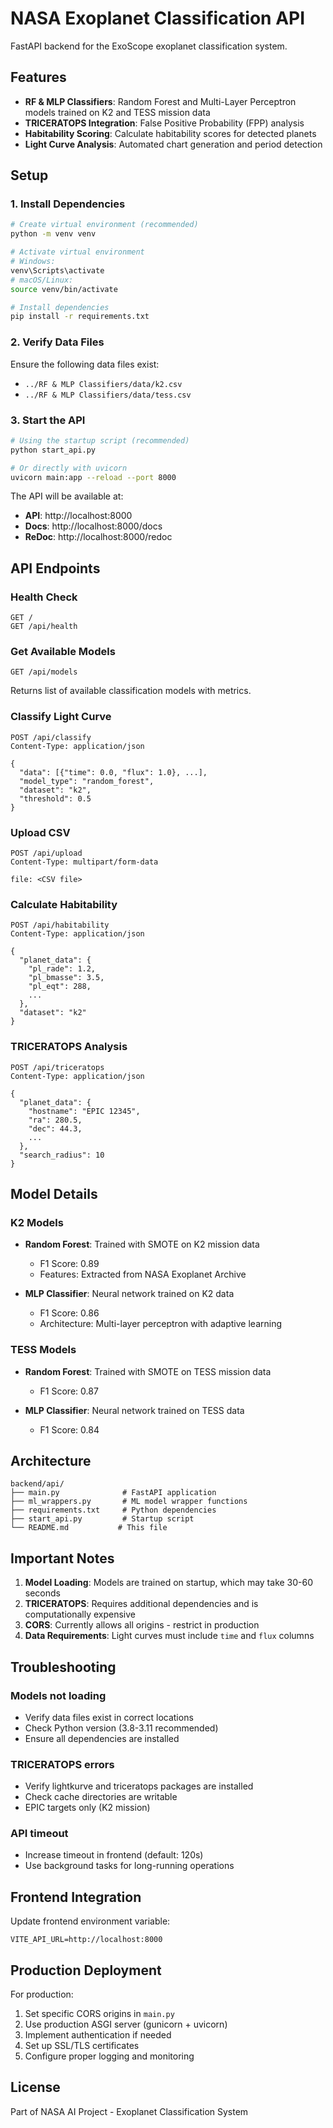 # NASA Exoplanet Classification API

FastAPI backend for the ExoScope exoplanet classification system.

## Features

- **RF & MLP Classifiers**: Random Forest and Multi-Layer Perceptron models trained on K2 and TESS mission data
- **TRICERATOPS Integration**: False Positive Probability (FPP) analysis
- **Habitability Scoring**: Calculate habitability scores for detected planets
- **Light Curve Analysis**: Automated chart generation and period detection

## Setup

### 1. Install Dependencies

```bash
# Create virtual environment (recommended)
python -m venv venv

# Activate virtual environment
# Windows:
venv\Scripts\activate
# macOS/Linux:
source venv/bin/activate

# Install dependencies
pip install -r requirements.txt
```

### 2. Verify Data Files

Ensure the following data files exist:
- `../RF & MLP Classifiers/data/k2.csv`
- `../RF & MLP Classifiers/data/tess.csv`

### 3. Start the API

```bash
# Using the startup script (recommended)
python start_api.py

# Or directly with uvicorn
uvicorn main:app --reload --port 8000
```

The API will be available at:
- **API**: http://localhost:8000
- **Docs**: http://localhost:8000/docs
- **ReDoc**: http://localhost:8000/redoc

## API Endpoints

### Health Check
```http
GET /
GET /api/health
```

### Get Available Models
```http
GET /api/models
```

Returns list of available classification models with metrics.

### Classify Light Curve
```http
POST /api/classify
Content-Type: application/json

{
  "data": [{"time": 0.0, "flux": 1.0}, ...],
  "model_type": "random_forest",
  "dataset": "k2",
  "threshold": 0.5
}
```

### Upload CSV
```http
POST /api/upload
Content-Type: multipart/form-data

file: <CSV file>
```

### Calculate Habitability
```http
POST /api/habitability
Content-Type: application/json

{
  "planet_data": {
    "pl_rade": 1.2,
    "pl_bmasse": 3.5,
    "pl_eqt": 288,
    ...
  },
  "dataset": "k2"
}
```

### TRICERATOPS Analysis
```http
POST /api/triceratops
Content-Type: application/json

{
  "planet_data": {
    "hostname": "EPIC 12345",
    "ra": 280.5,
    "dec": 44.3,
    ...
  },
  "search_radius": 10
}
```

## Model Details

### K2 Models
- **Random Forest**: Trained with SMOTE on K2 mission data
  - F1 Score: 0.89
  - Features: Extracted from NASA Exoplanet Archive
  
- **MLP Classifier**: Neural network trained on K2 data
  - F1 Score: 0.86
  - Architecture: Multi-layer perceptron with adaptive learning

### TESS Models
- **Random Forest**: Trained with SMOTE on TESS mission data
  - F1 Score: 0.87
  
- **MLP Classifier**: Neural network trained on TESS data
  - F1 Score: 0.84

## Architecture

```
backend/api/
├── main.py              # FastAPI application
├── ml_wrappers.py       # ML model wrapper functions
├── requirements.txt     # Python dependencies
├── start_api.py         # Startup script
└── README.md           # This file
```

## Important Notes

1. **Model Loading**: Models are trained on startup, which may take 30-60 seconds
2. **TRICERATOPS**: Requires additional dependencies and is computationally expensive
3. **CORS**: Currently allows all origins - restrict in production
4. **Data Requirements**: Light curves must include `time` and `flux` columns

## Troubleshooting

### Models not loading
- Verify data files exist in correct locations
- Check Python version (3.8-3.11 recommended)
- Ensure all dependencies are installed

### TRICERATOPS errors
- Verify lightkurve and triceratops packages are installed
- Check cache directories are writable
- EPIC targets only (K2 mission)

### API timeout
- Increase timeout in frontend (default: 120s)
- Use background tasks for long-running operations

## Frontend Integration

Update frontend environment variable:
```env
VITE_API_URL=http://localhost:8000
```

## Production Deployment

For production:
1. Set specific CORS origins in `main.py`
2. Use production ASGI server (gunicorn + uvicorn)
3. Implement authentication if needed
4. Set up SSL/TLS certificates
5. Configure proper logging and monitoring

## License

Part of NASA AI Project - Exoplanet Classification System

